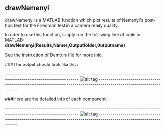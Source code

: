 ## drawNemenyi
drawNemenyi is a MATLAB function which plot results of Nemenyi's post-hoc test for the Friedman test in a camera ready quality.

In oder to use this function, simply run the following line of code in MATLAB:  
**drawNemenyi(Results,Names,Outputfolder,Outputname)**  

See the instruction of Demo.m file for more info.

###The output should look like this:

*-------------------------------------------------------------------------------------------------------------------*
![alt tag](https://raw.github.com/sepehrband/drawNemenyi/master/NemenyiResults_1.tif)
*-------------------------------------------------------------------------------------------------------------------*

###Here are the detailed info of each component:

*-------------------------------------------------------------------------------------------------------------------*
![alt tag](https://raw.github.com/sepehrband/drawNemenyi/master/NemenyiResults_3.tif)
*-------------------------------------------------------------------------------------------------------------------*
